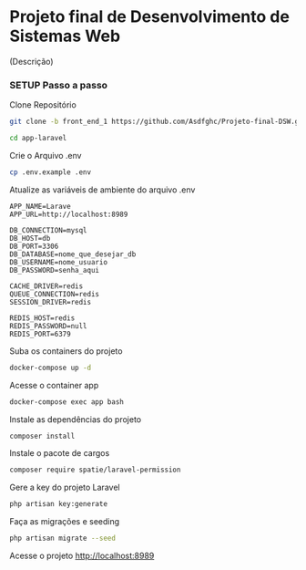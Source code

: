 # Projeto final de Desenvolvimento de Sistemas Web

(Descrição)


### SETUP Passo a passo
Clone Repositório
```sh
git clone -b front_end_1 https://github.com/Asdfghc/Projeto-final-DSW.git app-laravel
```
```sh
cd app-laravel
```


Crie o Arquivo .env
```sh
cp .env.example .env
```


Atualize as variáveis de ambiente do arquivo .env
```dosini
APP_NAME=Larave
APP_URL=http://localhost:8989

DB_CONNECTION=mysql
DB_HOST=db
DB_PORT=3306
DB_DATABASE=nome_que_desejar_db
DB_USERNAME=nome_usuario
DB_PASSWORD=senha_aqui

CACHE_DRIVER=redis
QUEUE_CONNECTION=redis
SESSION_DRIVER=redis

REDIS_HOST=redis
REDIS_PASSWORD=null
REDIS_PORT=6379
```


Suba os containers do projeto
```sh
docker-compose up -d
```


Acesse o container app
```sh
docker-compose exec app bash
```


Instale as dependências do projeto
```sh
composer install
```

Instale o pacote de cargos
```sh
composer require spatie/laravel-permission
```

Gere a key do projeto Laravel
```sh
php artisan key:generate
```

Faça as migrações e seeding
```sh
php artisan migrate --seed
```

Acesse o projeto
[http://localhost:8989](http://localhost:8989)
